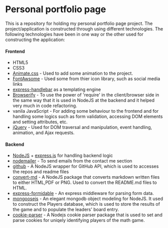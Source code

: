 # Personal portfolio page
This is a repository for holding my personal portfolio page project. The project/application is constructed through using different technologies. 
The following technologies have been in one way or the other used for constructing the application:
#### Frontend 
  * HTML5
  * CSS3
  * [Animate.css](https://daneden.github.io/animate.css/) - Used to add some animation to the project.
  * [FontAwsome](http://fontawesome.io/) - Used some from thier icon library, such as social media links
  * [express-handlebar](https://github.com/ericf/express-handlebars) as a templating engine
  * [Browserify](http://browserify.org/) - To use the power of 'require' in the client/browser side in the same way that it is used in NodeJS at the backend and it helped very much in code refactoring.
  * vanila JavaScript - For adding some behaviour to the frontend and for handling some logics such as form validation, accessing DOM elements and setting attributes, etc.
  * [jQuery](https://jquery.com/) - Used for DOM traversal and manipulation, event handling, animation, and Ajax requests.
#### Backend
  * [NodeJS](https://nodejs.org/en/) + [express.js](https://expressjs.com/) for handling backend logic
  * [nodemailer](https://nodemailer.com/about/) - To send emails from the contact me section
  * [github](https://www.npmjs.com/package/github) - A NodeJS wrapper for GitHub API, which is used to accesses the repos and readme files
  * [convert-md](https://www.npmjs.com/package/convert-md) - A NodeJS package that converts markdown written files to either HTML,PDF or PNG. Used to convert the README.md files to HTML. 
  * [express-formidable](https://www.npmjs.com/package/express-formidable) - An express middleware for parsing form data.
  * [mongoosejs](http://mongoosejs.com/) - An elegant mongodb object modeling for NodeJS. It used to construct the Players database, which is used to store the results of the game and to populate the leaders' board entry.
  * [cookie-parser](https://www.npmjs.com/package/cookie-parser) - A Nodejs cookie parser package that is used to set and parse cookies for uniqely identifying players of the math game.

